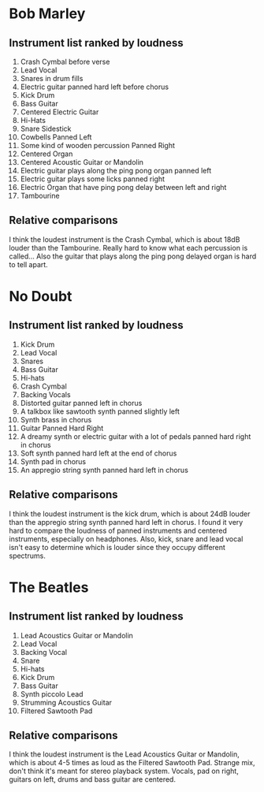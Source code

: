 # Bob Marley

## Instrument list ranked by loudness

1. Crash Cymbal before verse
1. Lead Vocal
2. Snares in drum fills
2. Electric guitar panned hard left before chorus
2. Kick Drum
3. Bass Guitar
3. Centered Electric Guitar 
4. Hi-Hats
4. Snare Sidestick
5. Cowbells Panned Left
5. Some kind of wooden percussion Panned Right
5. Centered Organ
5. Centered Acoustic Guitar or Mandolin
6. Electric guitar plays along the ping pong organ panned left
6. Electric guitar plays some licks panned right 
6. Electric Organ that have ping pong delay between left and right
7. Tambourine

## Relative comparisons

I think the loudest instrument is the Crash Cymbal, which is about 18dB louder than the Tambourine.
Really hard to know what each percussion is called... Also the guitar that plays along the ping pong delayed organ is hard to tell apart.


# No Doubt

## Instrument list ranked by loudness

1. Kick Drum
2. Lead Vocal
2. Snares
3. Bass Guitar
3. Hi-hats
3. Crash Cymbal
4. Backing Vocals
4. Distorted guitar panned left in chorus
4. A talkbox like sawtooth synth panned slightly left
4. Synth brass in chorus
5. Guitar Panned Hard Right
5. A dreamy synth or electric guitar with a lot of pedals panned hard right in chorus
6. Soft synth panned hard left at the end of chorus
7. Synth pad in chorus
7. An appregio string synth panned hard left in chorus


## Relative comparisons

I think the loudest instrument is the kick drum, which is about 24dB louder than the appregio string synth panned hard left in chorus.
I found it very hard to compare the loudness of panned instruments and centered instruments, especially on headphones. Also, kick, snare and lead vocal isn't easy to determine which is louder since they occupy different spectrums.

# The Beatles 

## Instrument list ranked by loudness

1. Lead Acoustics Guitar or Mandolin
2. Lead Vocal
2. Backing Vocal
3. Snare
3. Hi-hats 
4. Kick Drum
4. Bass Guitar
4. Synth piccolo Lead
5. Strumming Acoustics Guitar
5. Filtered Sawtooth Pad

## Relative comparisons

I think the loudest instrument is the Lead Acoustics Guitar or Mandolin, which is about 4-5 times as loud as the Filtered Sawtooth Pad.
Strange mix, don't think it's meant for stereo playback system. Vocals, pad on right, guitars on left, drums and bass guitar are centered.
